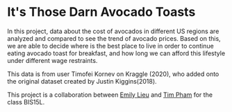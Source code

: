 # It's Those Darn Avocado Toasts

In this project, data about the cost of avocados in different US regions are analyzed and compared to see the trend of avocado prices. Based on this, we are able to decide where is the best place to live in order to continue eating avocado toast for breakfast, and how long we can afford this lifestyle under different wage restraints. 

This data is from user Timofei Kornev on Kraggle (2020), who added onto the original dataset created by Justin Kiggins(2018). 

This project is a collaboration between [Emily Lieu](mailto:eclieu@ucdavis.edu) and [Tim Pham](mailto:timpham@ucdavis.edu) for the class BIS15L. 